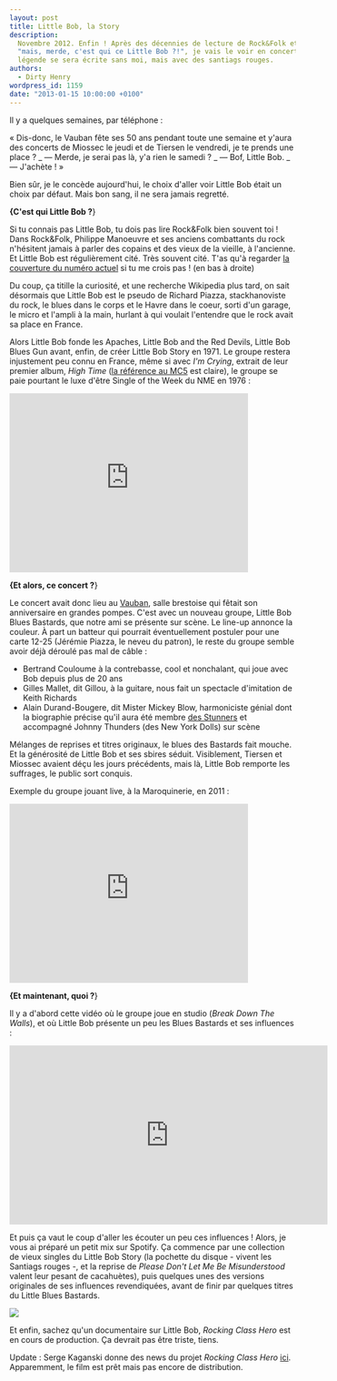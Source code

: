 ```yaml
---
layout: post
title: Little Bob, la Story
description:
  Novembre 2012. Enfin ! Après des décennies de lecture de Rock&Folk et de
  "mais, merde, c'est qui ce Little Bob ?!", je vais le voir en concert. La
  légende se sera écrite sans moi, mais avec des santiags rouges.
authors:
  - Dirty Henry
wordpress_id: 1159
date: "2013-01-15 10:00:00 +0100"
---
```


Il y a quelques semaines, par téléphone :

« Dis-donc, le Vauban fête ses 50 ans pendant toute une semaine et y'aura des
concerts de Miossec le jeudi et de Tiersen le vendredi, je te prends une place ?
_ — Merde, je serai pas là, y'a rien le samedi ? _ — Bof, Little Bob. \_ —
J'achète ! »

Bien sûr, je le concède aujourd'hui, le choix d'aller voir Little Bob était un
choix par défaut. Mais bon sang, il ne sera jamais regretté.

**{C'est qui Little Bob ?**}

Si tu connais pas Little Bob, tu dois pas lire Rock&Folk bien souvent toi ! Dans
Rock&Folk, Philippe Manoeuvre et ses anciens combattants du rock n'hésitent
jamais à parler des copains et des vieux de la vieille, à l'ancienne. Et Little
Bob est régulièrement cité. Très souvent cité. T'as qu'à regarder
[la couverture du numéro actuel](http://www.rocknfolk.com/site/accueil.php) si
tu me crois pas ! (en bas à droite)

Du coup, ça titille la curiosité, et une recherche Wikipedia plus tard, on sait
désormais que Little Bob est le pseudo de Richard Piazza, stackhanoviste du
rock, le blues dans le corps et le Havre dans le coeur, sorti d'un garage, le
micro et l'ampli à la main, hurlant à qui voulait l'entendre que le rock avait
sa place en France.

Alors Little Bob fonde les Apaches, Little Bob and the Red Devils, Little Bob
Blues Gun avant, enfin, de créer Little Bob Story en 1971. Le groupe restera
injustement peu connu en France, même si avec _I'm Crying_, extrait de leur
premier album, _High Time_
([la référence au MC5](<http://en.wikipedia.org/wiki/High_Time_(MC5_album)>) est
claire), le groupe se paie pourtant le luxe d'être Single of the Week du NME en
1976 :

<iframe width="420" height="315" src="http://www.youtube.com/embed/owUbQy74qDY" frameborder="0" allowfullscreen></iframe>

**{Et alors, ce concert ?**}

Le concert avait donc lieu au [Vauban](http://cabaretvauban.com/), salle
brestoise qui fêtait son anniversaire en grandes pompes. C'est avec un nouveau
groupe, Little Bob Blues Bastards, que notre ami se présente sur scène. Le
line-up annonce la couleur. À part un batteur qui pourrait éventuellement
postuler pour une carte 12-25 (Jérémie Piazza, le neveu du patron), le reste du
groupe semble avoir déjà déroulé pas mal de câble :

- Bertrand Couloume à la contrebasse, cool et nonchalant, qui joue avec Bob
  depuis plus de 20 ans
- Gilles Mallet, dit Gillou, à la guitare, nous fait un spectacle d'imitation de
  Keith Richards
- Alain Durand-Bougere, dit Mister Mickey Blow, harmoniciste génial dont la
  biographie précise qu'il aura été membre
  [des Stunners](http://rockmadeinfrance.canalblog.com/archives/2012/04/09/23966320.html)
  et accompagné Johnny Thunders (des New York Dolls) sur scène

Mélanges de reprises et titres originaux, le blues des Bastards fait mouche. Et
la générosité de Little Bob et ses sbires séduit. Visiblement, Tiersen et
Miossec avaient déçu les jours précédents, mais là, Little Bob remporte les
suffrages, le public sort conquis.

Exemple du groupe jouant live, à la Maroquinerie, en 2011 :

<iframe width="420" height="315" src="http://www.youtube.com/embed/js0Tx9C0LKY" frameborder="0" allowfullscreen></iframe>

**{Et maintenant, quoi ?**}

Il y a d'abord cette vidéo où le groupe joue en studio (_Break Down The Walls_),
et où Little Bob présente un peu les Blues Bastards et ses influences :

<iframe width="560" height="315" src="http://www.youtube.com/embed/p6COucS-gNU" frameborder="0" allowfullscreen></iframe>

Et puis ça vaut le coup d'aller les écouter un peu ces influences ! Alors, je
vous ai préparé un petit mix sur Spotify. Ça commence par une collection de
vieux singles du Little Bob Story (la pochette du disque - vivent les Santiags
rouges -, et la reprise de _Please Don't Let Me Be Misunderstood_ valent leur
pesant de cacahuètes), puis quelques unes des versions originales de ses
influences revendiquées, avant de finir par quelques titres du Little Blues
Bastards.

[<img src="/squelettes/images/spotify-button.png" >](http://open.spotify.com/user/dirtyhenry/playlist/0qG09yTaExnjCI9Tb8kl3i)

Et enfin, sachez qu'un documentaire sur Little Bob, _Rocking Class Hero_ est en
cours de production. Ça devrait pas être triste, tiens.

Update : Serge Kaganski donne des news du projet _Rocking Class Hero_
[ici](http://blogs.lesinrocks.com/kaganski/2015/07/18/belles-familles-une-comedie-old-school-et-cest-rafraichissant/).
Apparemment, le film est prêt mais pas encore de distribution.
